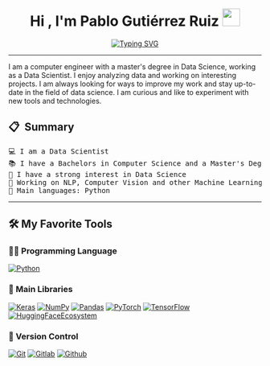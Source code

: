 <h1 align="center">Hi , I'm Pablo Gutiérrez Ruiz <img src="https://media.giphy.com/media/hvRJCLFzcasrR4ia7z/giphy.gif" width="35"></h1>
<p align="center">
  <a href="https://github.com/pablet"><img src="https://readme-typing-svg.herokuapp.com?font=Fira+Code&pause=1000&center=true&vCenter=true&width=435&lines=Data+Scientist;Computer+Engineer;Curious+about+new+technologies" alt="Typing SVG" /></a>
</p>

<hr>

I am a computer engineer with a master's degree in Data Science, working as a Data Scientist. I enjoy analyzing data and working on interesting projects. I am always looking for ways to improve my work and stay up-to-date in the field of data science. I am curious and like to experiment with new tools and technologies.

## 📋 &nbsp;Summary

<pre>
💻 I am a Data Scientist
📚 I have a Bachelors in Computer Science and a Master's Degree in Data Science
📝 I have a strong interest in Data Science
🔭 Working on NLP, Computer Vision and other Machine Learning techniques, such as tree-based techniques
🌟 Main languages: Python
</pre>
<hr>


## 🛠️ My Favorite Tools

### 👨‍💻 Programming Language
<p>
  <a href="https://www.python.org/"><img alt="Python" src="https://img.shields.io/badge/Python%20-%2314354C.svg?logo=python&logoColor=white"></a>
</p>

### 📖 Main Libraries

<p>
    <a href="https://keras.io/"><img alt="Keras" src="https://img.shields.io/badge/Keras%20-%23D00000.svg?logo=Keras&logoColor=white"></a>
    <a href="https://numpy.org/"><img alt="NumPy" src="https://img.shields.io/badge/Numpy%20-%23013243.svg?logo=numpy&logoColor=white"></a>
    <a href="https://pandas.pydata.org/"><img alt="Pandas" src="https://img.shields.io/badge/Pandas%20-%23150458.svg?logo=pandas&logoColor=white"></a>
    <a href="https://pytorch.org/"><img alt="PyTorch" src="https://img.shields.io/badge/PyTorch%20-%23EE4C2C.svg?&logo=PyTorch&logoColor=white"></a>
    <a href="https://www.tensorflow.org/?hl=es-419"><img alt="TensorFlow" src="https://img.shields.io/badge/TensorFlow%20-%23FF6F00.svg?logo=TensorFlow&logoColor=white"></a>
    <a href="https://huggingface.co/"><img alt="HuggingFaceEcosystem" src="https://img.shields.io/badge/HuggingFaceEcosystem-FFFF00"></a>
</p>


### :bookmark: Version Control

<p>
  <a href="https://git-scm.com/"><img alt="Git" src="https://img.shields.io/badge/git%20-%23F05033.svg?&logo=git&logoColor=white"></a>
  <a href="https://gitlab.com/"><img alt="Gitlab" src="https://img.shields.io/badge/gitlab%20-%23181717.svg?&logo=gitlab&logoColor=white"></a>
  <a href="https://github.com/"><img alt="Github" src="https://img.shields.io/badge/github%20-%23121011.svg?&logo=github&logoColor=white"></a>
</p>






<!--
### Hi there 👋

**pablet/pablet** is a ✨ _special_ ✨ repository because its `README.md` (this file) appears on your GitHub profile.

Here are some ideas to get you started:

- 🔭 I’m currently working on ...
- 🌱 I’m currently learning ...
- 👯 I’m looking to collaborate on ...
- 🤔 I’m looking for help with ...
- 💬 Ask me about ...
- 📫 How to reach me: ...
- 😄 Pronouns: ...
- ⚡ Fun fact: ...
-->

